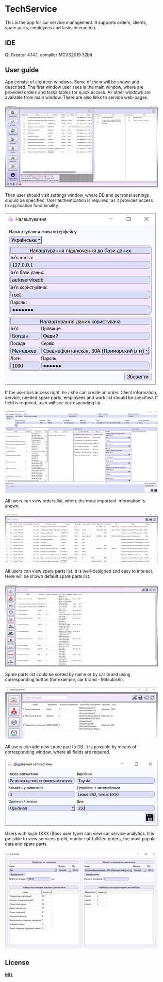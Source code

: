 # TechService
This is the app for car service management. It supports orders, clients, spare parts, employees and tasks interaction.

## IDE ##
Qt Creator 4.14.1, compiler MCVS2019 32bit

## User guide ##
App consist of eighteen windows. Some of them will be shown and described.
The first window user sees is the main window, where are provided orders and tasks tables for quick access.
All other windows are available from main window. There are also links to service web-pages.<br><br>
![](https://github.com/FediiBohdan/TechService/blob/master/images/mainWindow.png) <br>

Then user should visit settings window, where DB and personal settings should be specified.
User authentication is required, as it provides access to application functionality.<br><br>
![](https://github.com/FediiBohdan/TechService/blob/master/images/settings.png) <br>

If the user has access right, he / she can create an order.
Client information, service, needed spare parts, employees and work list should be specified. If field is required, user will see corresponding tip. <br><br>
![](https://github.com/FediiBohdan/TechService/blob/master/images/orderCreation.png) <br>

All users can view orders list, where the most important information is shown. <br><br>
![](https://github.com/FediiBohdan/TechService/blob/master/images/orders.png) <br>

All users can view spare parts list. It is well-designed and easy to interact. Here will be shown default spare parts list. <br><br>
![](https://github.com/FediiBohdan/TechService/blob/master/images/sparePartsList.png) <br>

Spare parts list could be sorted by name or by car brand using corresponding button (for example, car brand - Mitsubishi). <br><br>
![](https://github.com/FediiBohdan/TechService/blob/master/images/sortedSpareParts.png) <br>

All users can add new spare part to DB. It is possible by means of corresponding window, where all fields are required. <br><br>
![](https://github.com/FediiBohdan/TechService/blob/master/images/addSparePart.png) <br>

Users with login 1XXX (Boss user type) can view car service analytics.
It is possible to view services profit, number of fulfilled orders, the most popular cars and spare parts. <br><br>
![](https://github.com/FediiBohdan/TechService/blob/master/images/analytics.png) <br>

## License ##
[MIT](https://opensource.org/licenses/mit-license.php)
